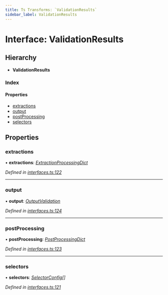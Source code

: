 ```yaml
---
title: Ts Transforms: `ValidationResults`
sidebar_label: ValidationResults
---
```


# Interface: ValidationResults

## Hierarchy

* **ValidationResults**

### Index

#### Properties

* [extractions](validationresults.md#extractions)
* [output](validationresults.md#output)
* [postProcessing](validationresults.md#postprocessing)
* [selectors](validationresults.md#selectors)

## Properties

###  extractions

• **extractions**: *[ExtractionProcessingDict](extractionprocessingdict.md)*

*Defined in [interfaces.ts:122](https://github.com/terascope/teraslice/blob/d3a803c3/packages/ts-transforms/src/interfaces.ts#L122)*

___

###  output

• **output**: *[OutputValidation](outputvalidation.md)*

*Defined in [interfaces.ts:124](https://github.com/terascope/teraslice/blob/d3a803c3/packages/ts-transforms/src/interfaces.ts#L124)*

___

###  postProcessing

• **postProcessing**: *[PostProcessingDict](postprocessingdict.md)*

*Defined in [interfaces.ts:123](https://github.com/terascope/teraslice/blob/d3a803c3/packages/ts-transforms/src/interfaces.ts#L123)*

___

###  selectors

• **selectors**: *[SelectorConfig](selectorconfig.md)[]*

*Defined in [interfaces.ts:121](https://github.com/terascope/teraslice/blob/d3a803c3/packages/ts-transforms/src/interfaces.ts#L121)*

